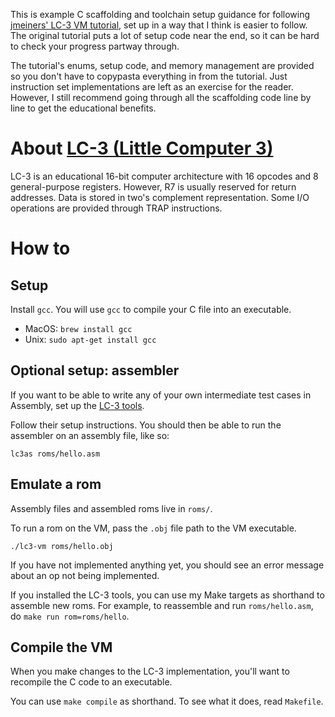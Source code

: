 This is example C scaffolding and toolchain setup guidance for following 
[jmeiners' LC-3 VM tutorial](https://www.jmeiners.com/lc3-vm/), 
set up in a way that I think is easier to follow. The original tutorial 
puts a lot of setup code near the end, so it can be hard to check your 
progress partway through.

The tutorial's enums, setup code, and memory management are provided so you 
don't have to copypasta everything in from the tutorial. Just instruction set 
implementations are left as an exercise for the reader. However, I still 
recommend going through all the scaffolding code line by line to get the 
educational benefits.

# About [LC-3 (Little Computer 3)](https://en.wikipedia.org/wiki/Little_Computer_3)

LC-3 is an educational 16-bit computer architecture with 16 opcodes and 8 
general-purpose registers. However, R7 is usually reserved for return addresses.
Data is stored in two's complement representation. Some I/O operations are 
provided through TRAP instructions.

# How to

## Setup
Install `gcc`. You will use `gcc` to compile your C file into an executable.
- MacOS: `brew install gcc`
- Unix: `sudo apt-get install gcc`

## Optional setup: assembler
If you want to be able to write any of your own intermediate test cases in 
Assembly, set up the 
[LC-3 tools](https://highered.mheducation.com/sites/0072467509/student_view0/lc-3_simulator.html).

Follow their setup instructions. You should then be able to run the assembler 
on an assembly file, like so:

`lc3as roms/hello.asm`

## Emulate a rom
Assembly files and assembled roms live in `roms/`.

To run a rom on the VM, pass the `.obj` file path to the VM executable.

`./lc3-vm roms/hello.obj`

If you have not implemented anything yet, you should see an error message 
about an op not being implemented.

If you installed the LC-3 tools, you can use my Make targets as shorthand to 
assemble new roms. For example, to reassemble and run `roms/hello.asm`, do 
`make run rom=roms/hello`.

## Compile the VM

When you make changes to the LC-3 implementation, you'll want to recompile the 
C code to an executable.

You can use `make compile` as shorthand. To see what it does, read `Makefile`.

